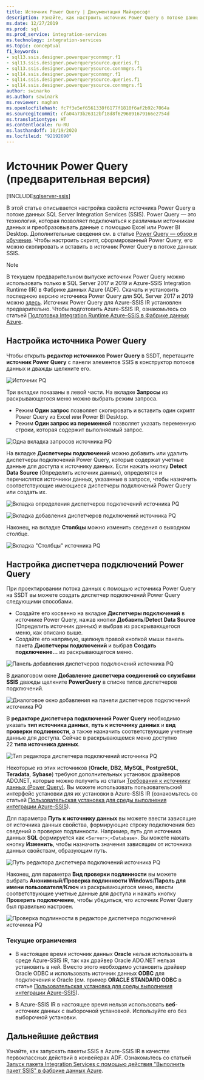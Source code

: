 ```yaml
---
title: Источник Power Query | Документация Майкрософт
description: Узнайте, как настроить источник Power Query в потоке данных SQL Server Integration Services (SSIS).
ms.date: 12/27/2019
ms.prod: sql
ms.prod_service: integration-services
ms.technology: integration-services
ms.topic: conceptual
f1_keywords:
- sql13.ssis.designer.powerqueryconnmgr.f1
- sql13.ssis.designer.powerquerysource.queries.f1
- sql13.ssis.designer.powerquerysource.connmgrs.f1
- sql14.ssis.designer.powerqueryconnmgr.f1
- sql14.ssis.designer.powerquerysource.queries.f1
- sql14.ssis.designer.powerquerysource.connmgrs.f1
author: swinarko
ms.author: sawinark
ms.reviewer: maghan
ms.openlocfilehash: fc7f3e5ef6561338f6177f1810f6af2b92c7064a
ms.sourcegitcommit: cfa04a73b26312bf18d8f6296891679166e2754d
ms.translationtype: HT
ms.contentlocale: ru-RU
ms.lasthandoff: 10/19/2020
ms.locfileid: "92192690"
---
```

# <a name="power-query-source-preview"></a>Источник Power Query (предварительная версия)

[!INCLUDE[sqlserver-ssis](../../includes/applies-to-version/sqlserver-ssis.md)]

В этой статье описывается настройка свойств источника Power Query в потоке данных SQL Server Integration Services (SSIS). Power Query — это технология, которая позволяет подключаться к различным источникам данных и преобразовывать данные с помощью Excel или Power BI Desktop. Дополнительные сведения см. в статье [Power Query — обзор и обучение](https://support.office.com/article/power-query-overview-and-learning-ed614c81-4b00-4291-bd3a-55d80767f81d). Чтобы настроить скрипт, сформированный Power Query, его можно скопировать и вставить в источник Power Query в потоке данных SSIS.
  
> [!NOTE]
> В текущем предварительном выпуске источник Power Query можно использовать только в SQL Server 2017 и 2019 и Azure-SSIS Integration Runtime (IR) в Фабрике данных Azure (ADF). Скачать и установить последнюю версию источника Power Query для SQL Server 2017 и 2019 можно [здесь](https://www.microsoft.com/download/details.aspx?id=100619). Источник Power Query для Azure-SSIS IR установлен предварительно. Чтобы подготовить Azure-SSIS IR, ознакомьтесь со статьей [Подготовка Integration Runtime Azure–SSIS в Фабрике данных Azure](/azure/data-factory/tutorial-deploy-ssis-packages-azure).

## <a name="configure-the-power-query-source"></a>Настройка источника Power Query

Чтобы открыть **редактор источников Power Query** в SSDT, перетащите **источник Power Query** c панели элементов SSIS в конструктор потоков данных и дважды щелкните его.  

![Источник PQ](media/power-query-source/pq-source.png)

Три вкладки показаны в левой части. На вкладке **Запросы** из раскрывающегося меню можно выбрать режим запроса.
-   Режим **Один запрос** позволяет скопировать и вставить один скрипт Power Query из Excel или Power BI Desktop.
-   Режим **Один запрос из переменной** позволяет указать переменную строки, которая содержит выполняемый запрос.

![Одна вкладка запросов источника PQ](media/power-query-source/pq-source-queries-tab-single.png)

На вкладке **Диспетчеры подключений** можно добавить или удалить диспетчеры подключений Power Query, которые содержат учетные данные для доступа к источнику данных. Если нажать кнопку **Detect Data Source** (Определить источник данных), определятся и перечислятся источники данных, указанные в запросе, чтобы назначить соответствующие имеющиеся диспетчеры подключений Power Query или создать их.

![Вкладка определения диспетчеров подключений источника PQ](media/power-query-source/pq-source-connection-managers-tab-detect.png)

![Вкладка добавления диспетчеров подключений источника PQ](media/power-query-source/pq-source-connection-managers-tab-add.png)

Наконец, на вкладке **Столбцы** можно изменить сведения о выходном столбце.

![Вкладка "Столбцы" источника PQ](media/power-query-source/pq-source-columns-tab.png)

## <a name="configure-the-power-query-connection-manager"></a>Настройка диспетчера подключений Power Query

При проектировании потока данных с помощью источника Power Query на SSDT вы можете создать диспетчер подключений Power Query следующими способами.
- Создайте его косвенно на вкладке **Диспетчеры подключений** в источнике Power Query, нажав кнопки **Добавить**/**Detect Data Source** (Определить источник данных) и выбрав **<New connection...>** из раскрывающегося меню, как описано выше.
- Создайте его напрямую, щелкнув правой кнопкой мыши панель пакета **Диспетчеры подключений** и выбрав **Создать подключение...** из раскрывающегося меню.

![Панель добавления диспетчеров подключений источника PQ](media/power-query-source/pq-source-connection-managers-panel-add.png)

В диалоговом окне **Добавление диспетчера соединений со службами SSIS** дважды щелкните **PowerQuery** в списке типов диспетчеров подключений.

![Диалоговое окно добавления на панели диспетчеров подключений источника PQ](media/power-query-source/pq-source-connection-managers-panel-add-dialog.png)

В **редакторе диспетчера подключений Power Query** необходимо указать **тип источника данных**, **путь к источнику данных** и **вид проверки подлинности**, а также назначить соответствующие учетные данные для доступа. Сейчас в раскрывающемся меню доступно 22 **типа источника данных**.

![Тип редактора диспетчера подключений источника PQ](media/power-query-source/pq-source-connection-manager-editor-kind.png)

Некоторые из этих источников (**Oracle**, **DB2**, **MySQL**, **PostgreSQL**, **Teradata**, **Sybase**) требуют дополнительных установок драйверов ADO.NET, которые можно получить из статьи [Требования к источнику данных (Power Query)](/power-bi/desktop-data-source-prerequisites). Вы можете использовать пользовательский интерфейс установки для их установки в Azure-SSIS IR (ознакомьтесь со статьей [Пользовательская установка для среды выполнения интеграции Azure–SSIS](/azure/data-factory/how-to-configure-azure-ssis-ir-custom-setup)).

Для параметра **Путь к источнику данных** вы можете ввести зависящие от источника данных свойства, формирующие строку подключения без сведений о проверке подлинности. Например, путь для источника данных **SQL** формируется как `<Server>;<Database>`. Вы можете нажать кнопку **Изменить**, чтобы назначить значения зависящим от источника данных свойствам, образующим путь.

![Путь редактора диспетчера подключений источника PQ](media/power-query-source/pq-source-connection-manager-editor-path.png)

Наконец, для параметра **Вид проверки подлинности** вы можете выбрать **Анонимный**/**Проверка подлинности Windows**/**Пароль для имени пользователя**/**Ключ** из раскрывающегося меню, ввести соответствующие учетные данные для доступа и нажать кнопку **Проверить подключение**, чтобы убедиться, что источник Power Query был правильно настроен.

![Проверка подлинности в редакторе диспетчера подключений источника PQ](media/power-query-source/pq-source-connection-manager-editor-authentication.png)

### <a name="current-limitations"></a>Текущие ограничения

-   В настоящее время источник данных **Oracle** нельзя использовать в среде Azure-SSIS IR, так как драйвер Oracle ADO.NET нельзя установить в ней. Вместо этого необходимо установить драйвер Oracle ODBC и использовать источник данных **ODBC** для подключения к Oracle (см. пример **ORACLE STANDARD ODBC** в статье [Пользовательская установка для среды выполнения интеграции Azure-SSIS](/azure/data-factory/how-to-configure-azure-ssis-ir-custom-setup)).

-   В Azure-SSIS IR в настоящее время нельзя использовать **веб**-источник данных с выборочной установкой. Используйте его без выборочной установки.

## <a name="next-steps"></a>Дальнейшие действия
Узнайте, как запускать пакеты SSIS в Azure-SSIS IR в качестве первоклассных действий в конвейерах ADF. Ознакомьтесь со статьей [Запуск пакета Integration Services с помощью действия "Выполнить пакет SSIS" в фабрике данных Azure](/azure/data-factory/how-to-invoke-ssis-package-ssis-activity).